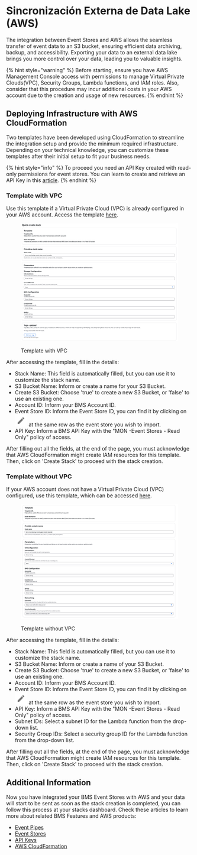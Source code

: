 # Sincronización Externa de Data Lake (AWS)

The integration between Event Stores and AWS allows the seamless transfer of event data to an S3 bucket, ensuring efficient data archiving, backup, and accessibility. Exporting your data to an external data lake brings you more control over your data, leading you to valuable insights.

{% hint style="warning" %}
Before starting, ensure you have AWS Management Console access with permissions to manage Virtual Private Clouds(VPC), Security Groups, Lambda functions, and IAM roles. Also, consider that this procedure may incur additional costs in your AWS account due to the creation and usage of new resources.
{% endhint %}

## Deploying Infrastructure with AWS CloudFormation

Two templates have been developed using CloudFormation to streamline the integration setup and provide the minimum required infrastructure. Depending on your technical knowledge, you can customize these templates after their initial setup to fit your business needs.

{% hint style="info" %}
To proceed you need an API Key created with read-only permissions for event stores. You can learn to create and retrieve an API Key in this [article](../product-documentation/gestion-de-acceso-e-identidad-iam/api-keys.md).
{% endhint %}

### Template with VPC

Use this template if a Virtual Private Cloud (VPC) is already configured in your AWS account. Access the template [here](https://us-east-2.console.aws.amazon.com/cloudformation/home?region=us-east-2#/stacks/quickcreate?templateUrl=https://bms--public-files.s3.us-east-1.amazonaws.com/with-vpc.yaml\&stackName=bms%E2%80%93monitoring%E2%80%93event-pipe%E2%80%93event-recorder).

<figure><img src="../.gitbook/assets/image (1037).png" alt=""><figcaption><p>Template with VPC</p></figcaption></figure>

After accessing the template, fill in the details:

* Stack Name: This field is automatically filled, but you can use it to customize the stack name.
* S3 Bucket Name: Inform or create a name for your S3 Bucket.
* Create S3 Bucket: Choose 'true' to create a new S3 Bucket, or 'false' to use an existing one.
* Account ID: Inform your BMS Account ID.
* Event Store ID: Inform the Event Store ID, you can find it by clicking on <img src="../.gitbook/assets/image (1035).png" alt="edit" data-size="line"> at the same row as the event store you wish to import.
* API Key: Inform a BMS API Key with the "MON -Event Stores - Read Only" policy of access.

After filling out all the fields, at the end of the page, you must acknowledge that AWS CloudFormation might create IAM resources for this template. Then, click on 'Create Stack' to proceed with the stack creation.

### Template without VPC

If your AWS account does not have a Virtual Private Cloud (VPC) configured, use this template, which can be accessed [here](https://us-east-2.console.aws.amazon.com/cloudformation/home?region=us-east-2#/stacks/quickcreate?templateUrl=https://bms--public-files.s3.us-east-1.amazonaws.com/without-vpc.yaml\&stackName=bms%E2%80%93monitoring%E2%80%93event-pipe%E2%80%93event-recorder).

<figure><img src="../.gitbook/assets/image (1038).png" alt=""><figcaption><p>Template without VPC</p></figcaption></figure>

After accessing the template, fill in the details:

* Stack Name: This field is automatically filled, but you can use it to customize the stack name.
* S3 Bucket Name: Inform or create a name of your S3 Bucket.
* Create S3 Bucket: Choose 'true' to create a new S3 Bucket, or 'false' to use an existing one.
* Account ID: Inform your BMS Account ID.
* Event Store ID: Inform the Event Store ID, you can find it by clicking on <img src="../.gitbook/assets/image (1035).png" alt="edit" data-size="line"> at the same row as the event store you wish to import.
* API Key: Inform a BMS API Key with the "MON -Event Stores - Read Only" policy of access.
* Subnet IDs: Select a subnet ID for the Lambda function from the drop-down list.
* Security Group IDs: Select a security group ID for the Lambda function from the drop-down list.

After filling out all the fields, at the end of the page, you must acknowledge that AWS CloudFormation might create IAM resources for this template. Then, click on 'Create Stack' to proceed with the stack creation.

## Additional Information

Now you have integrated your BMS Event Stores with AWS and your data will start to be sent as soon as the stack creation is completed, you can follow this process at your stacks dashboard. Check these articles to learn more about related BMS Features and AWS products:

* [Event Pipes](../product-documentation/monitoring/event-pipes.md)
* [Event Stores](../product-documentation/monitoring/event-stores.md)
* [API Keys](../product-documentation/gestion-de-acceso-e-identidad-iam/api-keys.md)
* [AWS CloudFormation](https://docs.aws.amazon.com/cloudformation/)
